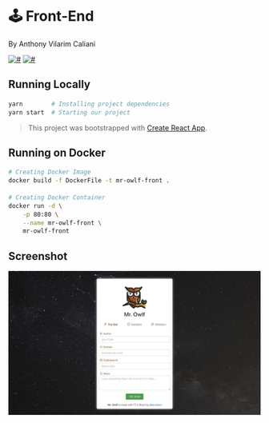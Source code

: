 # 🕹 Front-End
By Anthony Vilarim Caliani

[![#](https://img.shields.io/badge/licence-MIT-lightseagreen.svg)](#) [![#](https://img.shields.io/badge/react-16.12.x-steelblue.svg)](#)

## Running Locally

```bash
yarn        # Installing project dependencies
yarn start  # Starting our project
```

> This project was bootstrapped with [Create React App](https://github.com/facebook/create-react-app).

## Running on Docker
```bash
# Creating Docker Image
docker build -f DockerFile -t mr-owlf-front .

# Creating Docker Container
docker run -d \
	-p 80:80 \
	--name mr-owlf-front \
	mr-owlf-front
```

## Screenshot
![#app](public/screenshot.jpg)
